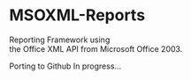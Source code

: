 MSOXML-Reports
==============

Reporting Framework using  
the Office XML API from Microsoft Office 2003.

Porting to Github In progress...

